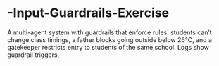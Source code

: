 # -Input-Guardrails-Exercise
A multi-agent system with guardrails that enforce rules: students can’t change class timings, a father blocks going outside below 26°C, and a gatekeeper restricts entry to students of the same school. Logs show guardrail triggers.
